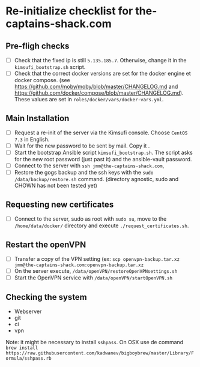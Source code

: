 # Re-initialize checklist for the-captains-shack.com 

## Pre-fligh checks
- [ ] Check that the fixed ip is still `5.135.185.7`. Otherwise, change it in the `kimsufi_bootstrap.sh` script.
- [ ] Check that the correct docker versions are set for the docker engine et docker compose. (see https://github.com/moby/moby/blob/master/CHANGELOG.md and https://github.com/docker/compose/blob/master/CHANGELOG.md). These values are set in `roles/docker/vars/docker-vars.yml`.

## Main Installation
- [ ] Request a re-init of the server via the Kimsufi console. Choose `CentOS 7.3` in English.
- [ ] Wait for the new password to be sent by mail. Copy it .
- [ ] Start the bootstrap Ansible script `kimsufi_bootstrap.sh`. The script asks for the new root password (just past it) and the ansible-vault password.
- [ ] Connect to the server with `ssh jmm@the-captains-shack.com`, 
- [ ] Restore the gogs backup and the ssh keys with the `sudo /data/backup/restore.sh` command. (directory agnostic, sudo and CHOWN has not been tested yet)

## Requesting new certificates
- [ ] Connect to the server, sudo as root with `sudo su`, move to the `/home/data/docker/` directory and execute `./request_certificates.sh`.

## Restart the openVPN
- [ ] Transfer a copy of the VPN setting (ex: `scp openvpn-backup.tar.xz jmm@the-captains-shack.com:openvpn-backup.tar.xz`
- [ ] On the server execute, `/data/openVPN/restoreOpenVPNsettings.sh`
- [ ] Start the OpenVPN service with `/data/openVPN/startOpenVPN.sh`

## Checking the system
- Webserver
- git
- ci
- vpn

Note: it might be necessary to install `sshpass`. On OSX use de command `brew install https://raw.githubusercontent.com/kadwanev/bigboybrew/master/Library/Formula/sshpass.rb`
